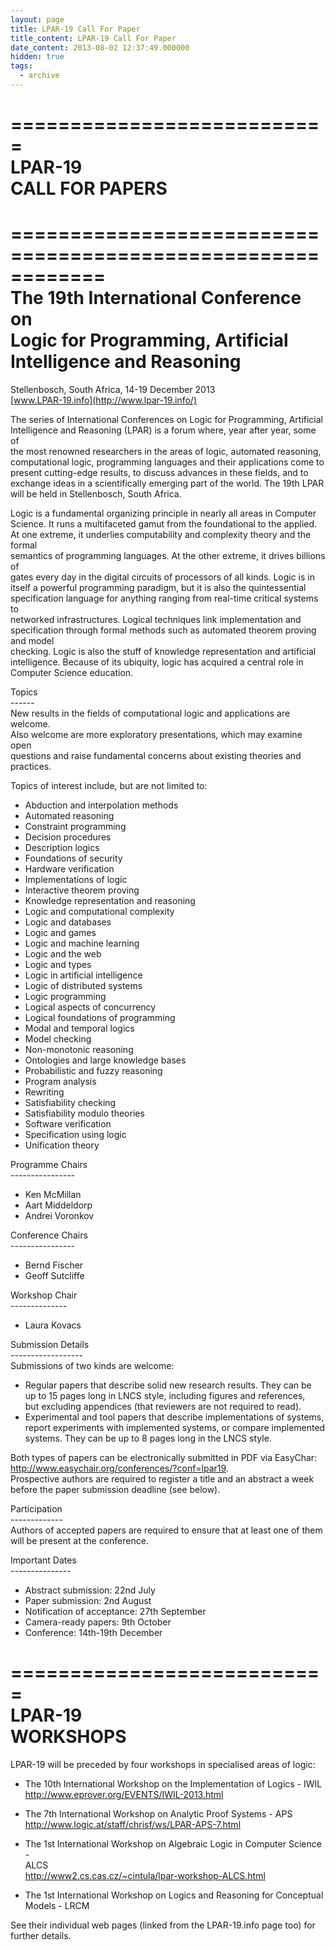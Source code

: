 ```yaml
---
layout: page
title: LPAR-19 Call For Paper
title_content: LPAR-19 Call For Paper
date_content: 2013-08-02 12:37:49.000000
hidden: true
tags:
  - archive
---
```

===========================  
LPAR-19  
CALL FOR PAPERS  
===========================  
  
============================================================  
The 19th International Conference on  
Logic for Programming, Artificial Intelligence and Reasoning  
============================================================  
  
Stellenbosch, South Africa, 14-19 December 2013  
[www.LPAR-19.info](http://www.lpar-19.info/)  
  
The series of International Conferences on Logic for Programming, Artificial  
Intelligence and Reasoning (LPAR) is a forum where, year after year, some of  
the most renowned researchers in the areas of logic, automated reasoning,  
computational logic, programming languages and their applications come to  
present cutting-edge results, to discuss advances in these fields, and to  
exchange ideas in a scientifically emerging part of the world. The 19th LPAR  
will be held in Stellenbosch, South Africa.  
  
Logic is a fundamental organizing principle in nearly all areas in Computer  
Science. It runs a multifaceted gamut from the foundational to the applied.  
At one extreme, it underlies computability and complexity theory and the
formal  
semantics of programming languages. At the other extreme, it drives billions
of  
gates every day in the digital circuits of processors of all kinds. Logic is
in  
itself a powerful programming paradigm, but it is also the quintessential  
specification language for anything ranging from real-time critical systems to  
networked infrastructures. Logical techniques link implementation and  
specification through formal methods such as automated theorem proving and
model  
checking. Logic is also the stuff of knowledge representation and artificial  
intelligence. Because of its ubiquity, logic has acquired a central role in  
Computer Science education.  
  
Topics  
\------  
New results in the fields of computational logic and applications are welcome.  
Also welcome are more exploratory presentations, which may examine open  
questions and raise fundamental concerns about existing theories and
practices.  
  
Topics of interest include, but are not limited to:  
* Abduction and interpolation methods  
* Automated reasoning  
* Constraint programming  
* Decision procedures  
* Description logics  
* Foundations of security  
* Hardware verification  
* Implementations of logic  
* Interactive theorem proving  
* Knowledge representation and reasoning  
* Logic and computational complexity  
* Logic and databases  
* Logic and games  
* Logic and machine learning  
* Logic and the web  
* Logic and types  
* Logic in artificial intelligence  
* Logic of distributed systems  
* Logic programming  
* Logical aspects of concurrency  
* Logical foundations of programming  
* Modal and temporal logics  
* Model checking  
* Non-monotonic reasoning  
* Ontologies and large knowledge bases  
* Probabilistic and fuzzy reasoning  
* Program analysis  
* Rewriting  
* Satisfiability checking  
* Satisfiability modulo theories  
* Software verification  
* Specification using logic  
* Unification theory  
  
Programme Chairs  
\----------------  
* Ken McMillan  
* Aart Middeldorp  
* Andrei Voronkov  
  
Conference Chairs  
\----------------  
* Bernd Fischer  
* Geoff Sutcliffe  
  
Workshop Chair  
\--------------  
* Laura Kovacs  
  
Submission Details  
\------------------  
Submissions of two kinds are welcome:  
  
* Regular papers that describe solid new research results. They can be  
up to 15 pages long in LNCS style, including figures and references,  
but excluding appendices (that reviewers are not required to read).  
* Experimental and tool papers that describe implementations of systems,  
report experiments with implemented systems, or compare implemented  
systems. They can be up to 8 pages long in the LNCS style.  
  
Both types of papers can be electronically submitted in PDF via EasyChar:  
<http://www.easychair.org/conferences/?conf=lpar19>.  
Prospective authors are required to register a title and an abstract a week  
before the paper submission deadline (see below).  
  
Participation  
\-------------  
Authors of accepted papers are required to ensure that at least one of them  
will be present at the conference.  
  
Important Dates  
\---------------  
* Abstract submission: 22nd July  
* Paper submission: 2nd August  
* Notification of acceptance: 27th September  
* Camera-ready papers: 9th October  
* Conference: 14th-19th December  
  
  
===========================  
LPAR-19  
WORKSHOPS  
===========================  
  
LPAR-19 will be preceded by four workshops in specialised areas of logic:  
  
* The 10th International Workshop on the Implementation of Logics - IWIL  
<http://www.eprover.org/EVENTS/IWIL-2013.html>  
  
* The 7th International Workshop on Analytic Proof Systems - APS  
<http://www.logic.at/staff/chrisf/ws/LPAR-APS-7.html>  
  
* The 1st International Workshop on Algebraic Logic in Computer Science -  
ALCS  
<http://www2.cs.cas.cz/~cintula/lpar-workshop-ALCS.html>  
  
* The 1st International Workshop on Logics and Reasoning for Conceptual  
Models - LRCM  
  
See their individual web pages (linked from the LPAR-19.info page too) for  
further details.

